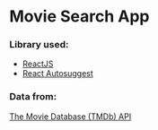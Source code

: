# Movie Search App

### Library used:
- [ReactJS](http://facebook.github.io/react/index.html)
- [React Autosuggest](https://github.com/moroshko/react-autosuggest)

### Data from:
[The Movie Database (TMDb) API](https://www.themoviedb.org/documentation/api)
